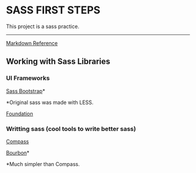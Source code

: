 # SASS FIRST STEPS #

This project is a sass practice.

---

[Markdown Reference](http://daringfireball.net/projects/markdown/syntax)

## Working with Sass Libraries ##

### UI Frameworks ###

[Sass Bootstrap](https://github.com/twbs/bootstrap-sass "Bootstrap made in Sass")*

*Original sass was made with LESS.

[Foundation](http://foundation.zurb.com/ "Foundation")

### Writting sass (cool tools to write better sass) ###

[Compass](http://compass-style.org/ "Compass")

[Bourbon](http://bourbon.io/ "Bourbon")*

*Much simpler than Compass.
